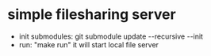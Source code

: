 # simple filesharing server
- init submodules: git submodule update --recursive --init
- run: "make run" it will start local file server

